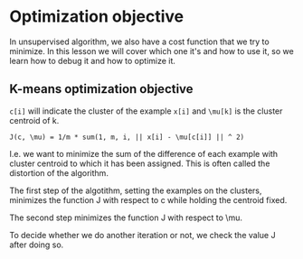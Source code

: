 # Optimization objective

In unsupervised algorithm, we also have a cost function that we try to minimize. In this lesson we will cover which one it's and how to use it, so we learn how to debug it and how to optimize it.

## K-means optimization objective

`c[i]` will indicate the cluster of the example `x[i]` and `\mu[k]` is the cluster centroid of k.

```
J(c, \mu) = 1/m * sum(1, m, i, || x[i] - \mu[c[i]] || ^ 2)
```

I.e. we want to minimize the sum of the difference of each example with cluster centroid to which it has been assigned. This is often called the distortion of the algorithm.

The first step of the algotithm, setting the examples on the clusters, minimizes the function J with respect to c while holding the centroid fixed.

The second step minimizes the function J with respect to \mu.

To decide whether we do another iteration or not, we check the value J after doing so.
